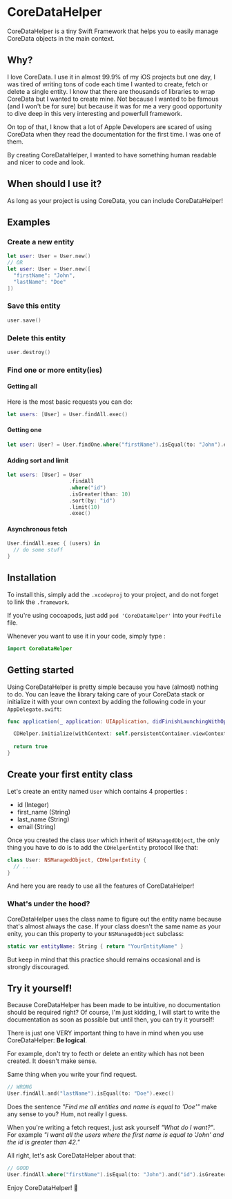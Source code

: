 # CoreDataHelper
CoreDataHelper is a tiny Swift Framework that helps you to easily manage CoreData objects in the main context.

## Why?
I love CoreData. I use it in almost 99.9% of my iOS projects but one day, I was tired of writing tons of code each time I wanted to create, fetch or delete a single entity. I know that there are thousands of libraries to wrap CoreData but I wanted to create mine. Not because I wanted to be famous (and I won't be for sure) but because it was for me a very good opportunity to dive deep in this very interesting and powerfull framework.

On top of that, I know that a lot of Apple Developers are scared of using CoreData when they read the documentation for the first time. I was one of them.

By creating CoreDataHelper, I wanted to have something human readable and nicer to code and look.

## When should I use it?
As long as your project is using CoreData, you can include CoreDataHelper! 

## Examples
### Create a new entity
```swift
let user: User = User.new()
// OR
let user: User = User.new([
  "firstName": "John",
  "lastName": "Doe"
])
```

### Save this entity
```swift
user.save()
```

### Delete this entity
```swift
user.destroy()
```

### Find one or more entity(ies)
#### Getting all
Here is the most basic requests you can do:
```swift
let users: [User] = User.findAll.exec()
```
#### Getting one
```swift
let user: User? = User.findOne.where("firstName").isEqual(to: "John").exec()
```
#### Adding sort and limit
```swift
let users: [User] = User
                    .findAll
                    .where("id")
                    .isGreater(than: 10)
                    .sort(by: "id")
                    .limit(10)
                    .exec()
```
#### Asynchronous fetch
```swift
User.findAll.exec { (users) in
  // do some stuff
}
```

## Installation

To install this, simply add the `.xcodeproj` to your project, and do not forget to link the `.framework`.

If you're using cocoapods, just add `pod 'CoreDataHelper'` into your `Podfile` file.

Whenever you want to use it in your code, simply type :
```swift
import CoreDataHelper
```

## Getting started

Using CoreDataHelper is pretty simple because you have (almost) nothing to do. You can leave the library taking care of your CoreData stack or initialize it with your own context by adding the following code in your `AppDelegate.swift`:
```swift
func application(_ application: UIApplication, didFinishLaunchingWithOptions launchOptions: [UIApplicationLaunchOptionsKey: Any]?) -> Bool {

  CDHelper.initialize(withContext: self.persistentContainer.viewContext)
  
  return true
}
```

## Create your first entity class
Let's create an entity named `User` which contains 4 properties :
- id          (Integer)
- first_name  (String)
- last_name   (String)
- email       (String)

Once you created the class `User` which inherit of `NSManagedObject`, the only thing you have to do is to add the `CDHelperEntity` protocol like that:
```swift
class User: NSManagedObject, CDHelperEntity {
  // ...
}
```

And here you are ready to use all the features of CoreDataHelper!

### What's under the hood?
CoreDataHelper uses the class name to figure out the entity name because that's almost always the case. If your class doesn't the same name as your enity, you can this property to your `NSManagedObject` subclass:

```swift
static var entityName: String { return "YourEntityName" }
```

But keep in mind that this practice should remains occasional and is strongly discouraged.

## Try it yourself!
Because CoreDataHelper has been made to be intuitive, no documentation should be required right? Of course, I'm just kidding, I will start to write the documentation as soon as possible but until then, you can try it yourself!

There is just one VERY important thing to have in mind when you use CoreDataHelper: **Be logical**.

For example, don't try to fecth or delete an entity which has not been created. It doesn't make sense.

Same thing when you write your find request.
```swift
// WRONG
User.findAll.and("lastName").isEqual(to: "Doe").exec()
```

Does the sentence _"Find me all entities and name is equal to 'Doe'"_ make any sense to you? Hum, not really I guess.

When you're writing a fetch request, just ask yourself _"What do I want?"_. For example _"I want all the users where the first name is equal to 'John' and the id is greater than 42."_

All right, let's ask CoreDataHelper about that:
```swift
// GOOD
User.findAll.where("firstName").isEqual(to: "John").and("id").isGreater(than: 42).exec()
```

Enjoy CoreDataHelper! 🍾
